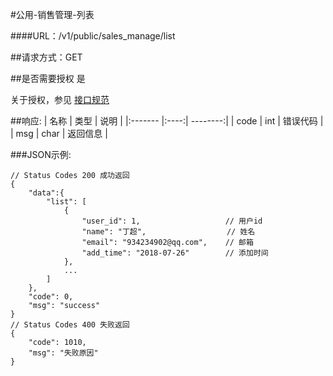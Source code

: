 #公用-销售管理-列表

####URL：/v1/public/sales_manage/list

##请求方式：GET

##是否需要授权
是

关于授权，参见 [接口规范][1]

##响应:
| 名称  | 类型  | 说明 |
|:------- |:----:| --------:|
| code    | int  |  错误代码 |
| msg     | char |  返回信息 |

###JSON示例:
```
// Status Codes 200 成功返回
{
    "data":{
        "list": [
            {
                "user_id": 1,                   // 用户id
                "name": "丁超",                  // 姓名
                "email": "934234902@qq.com",    // 邮箱
                "add_time": "2018-07-26"        // 添加时间
            },
            ...
        ]
    },
    "code": 0,
    "msg": "success"
}
// Status Codes 400 失败返回
{
    "code": 1010,
    "msg": "失败原因"
}
```
[1]: ../read/auth.html